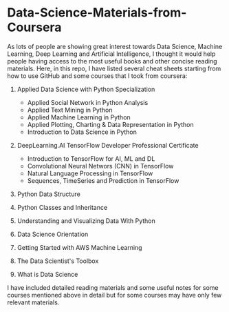 # Data-Science-Materials-from-Coursera
As lots of people are showing great interest towards Data Science, Machine Learning, Deep Learning  and Artificial Intelligence, I thought it would help people having access to the most useful books and other concise reading materials. Here, in this repo, I have listed several cheat sheets starting from how to use GitHub and some courses that I took from coursera:

1. Applied Data Science with Python Specialization
   - Applied Social Network in Python Analysis
   - Applied Text Mining in Python
   - Applied Machine Learning in Python
   - Applied Plotting, Charting & Data Representation in Python
   - Introduction to Data Science in Python

2. DeepLearning.AI TensorFlow Developer Professional Certificate
   - Introduction to TensorFlow for AI, ML and DL
   - Convolutional Neural Networs (CNN) in TensorFlow
   - Natural Language Processing in TensorFlow
   - Sequences, TimeSeries and Prediction in TensorFlow

3. Python Data Structure

4. Python Classes and Inheritance

5. Understanding and Visualizing Data With Python

6. Data Science Orientation

7. Getting Started with AWS Machine Learning

8. The Data Scientist's Toolbox

9. What is Data Science

I have included detailed reading materials and some useful notes for some courses mentioned above in detail but for some courses may have only few relevant materials.
